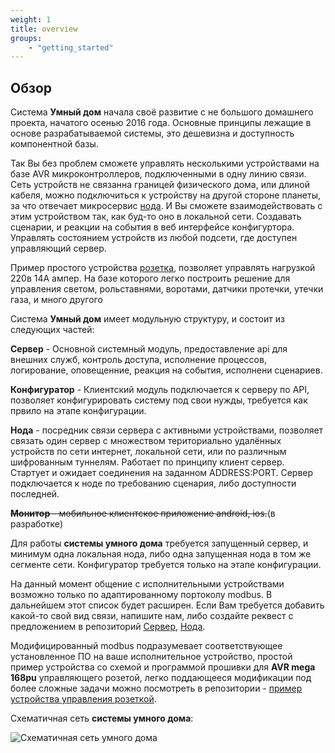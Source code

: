 ```yaml
---
weight: 1
title: overview
groups:
    - "getting_started"
---
```


<h2 id="overview" class="page-header">Обзор</h2>

Система **Умный дом** начала своё развитие с не большого домашнего проекта, начатого осенью 2016 года. Основные принципы 
лежащие в основе разрабатываемой системы, это дешевизна и доступность компонентной базы. 

Так Вы без проблем сможете управлять несколькими устройствами на базе AVR микроконтроллеров, подключенными в одну линию
связи. Сеть устройств не связанна границей физического дома, или длиной кабеля, можно подключиться к устройству на другой
стороне планеты, за что отвечает микросервис [нода](https://github.com/e154/smart-home-node). И Вы сможете взаимодействовать
с этим устройством так, как буд-то оно в локальной сети. Создавать сценарии, и реакции на события в веб интерфейсе конфигуртора. 
Управлять состоянием устройств из любой подсети, где доступен управляющий сервер.

Пример простого устройства [розетка](https://github.com/e154/smart-home-socket), позволяет управлять нагрузкой 220в 14А ампер.
На базе которого легко построить решение для управления светом, рольставнями, воротами, датчики протечки, утечки газа, и много 
другого

Система **Умный дом** имеет модульную структуру, и состоит из следующих частей:

**Сервер** - Основной системный модуль, предоставление api для внешних служб, контроль доступа, 
исполнение процессов, логирование, оповещенние, реакция на события, исполнени сценариев.

**Конфигуратор** - Клиентский модуль подключается к серверу по API, позволяет конфигурировать 
систему под свои нужды, требуется как првило на этапе конфигурации.

**Нода** - посредник связи сервера с активными устройствами, позволяет связать один сервер с
множеством териториально удалённых устройств по сети интернет, локальной сети, или по различным шифрованным туннелям.
Работает по принципу клиент сервер. Стартует и ожидает соединения на заданном ADDRESS:PORT. Сервер подключается к ноде
по требованию сценария, либо доступности последней.

~~**Монитор** - мобильное клиентское приложение android, ios.~~(в разработке)

Для работы **системы умного дома** требуется запущенный сервер, и минимум одна локальная нода, либо одна запущенная 
нода в том же сегменте сети. Конфигуратор требуется только на этапе конфигурации.

На данный момент общение с исполнительными устройствами возможно только по адаптированному портоколу modbus.
В дальнейшем этот список будет расширен. Если Вам требуется добавить какой-то свой вид связи, напишите нам, либо 
создайте реквест с предложением в репозиторий <a href="https://github.com/e154/smart-home">Сервер</a>, <a href="https://github.com/e154/smart-home-node">Нода</a>.

Модифицированный modbus подразумевает соответствующее установленное ПО на ваше исполнительное устройство, простой пример устройства
со схемой и программой прошивки для **AVR mega 168pu** управляющего розетой, легко поддающееся модификации под более сложные задачи можно
посмотреть в репозитории - <a href="https://github.com/e154/smart-home-socket">пример устройства управления розеткой</a>.


Схематичная сеть **системы умного дома**:

![Схематичная сеть умного дома](/smart-home/img/default_network.png "Схематичная сеть умного дома")
